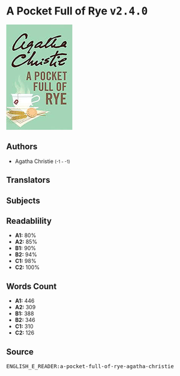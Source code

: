 # A Pocket Full of Rye <kbd>v2.4.0</kbd>

![](./cover.medium.jpg "")

## Authors


 - Agatha Christie <small>(-1 - -1)</small>

## Translators



## Subjects



## Readablility


 - **A1:** 80%
 - **A2:** 85%
 - **B1:** 90%
 - **B2:** 94%
 - **C1:** 98%
 - **C2:** 100%

## Words Count


 - **A1:** 446
 - **A2:** 309
 - **B1:** 388
 - **B2:** 346
 - **C1:** 310
 - **C2:** 126

## Source


<kbd>ENGLISH_E_READER:a-pocket-full-of-rye-agatha-christie</kbd>
